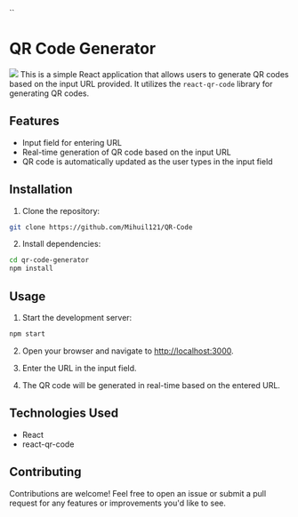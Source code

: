 ``
# QR Code Generator
![](https://github.com/Mihuil121/QR-Code/blob/main/gif.gif)
This is a simple React application that allows users to generate QR codes based on the input URL provided. It utilizes the `react-qr-code` library for generating QR codes.

## Features

- Input field for entering URL
- Real-time generation of QR code based on the input URL
- QR code is automatically updated as the user types in the input field

## Installation

1. Clone the repository:

```bash
git clone https://github.com/Mihuil121/QR-Code
```

2. Install dependencies:

```bash
cd qr-code-generator
npm install
```

## Usage

1. Start the development server:

```bash
npm start
```

2. Open your browser and navigate to [http://localhost:3000](http://localhost:3000).

3. Enter the URL in the input field.

4. The QR code will be generated in real-time based on the entered URL.

## Technologies Used

- React
- react-qr-code

## Contributing

Contributions are welcome! Feel free to open an issue or submit a pull request for any features or improvements you'd like to see.


```
